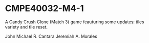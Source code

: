 # CMPE40032-M4-1

A Candy Crush Clone (Match 3) game feauturing some updates: tiles variety and tile reset.




John Michael R. Cantara
Jeremiah A. Morales
 
